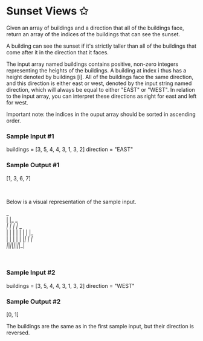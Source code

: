 # Sunset Views ✩

Given an array of buildings and a direction that all of the buildings face, return an array of the indices of the buildings that can see the sunset.

A building can see the sunset if it's strictly taller than all of the buildings that come after it in the direction that it faces.

The input array named buildings contains positive, non-zero integers representing the heights of the buildings. A building at index i thus has a height denoted by buildings [i]. All of the buildings face the same direction, and this direction is either east or west, denoted by the input string named direction, which will always be equal to either "EAST" or "WEST". In relation to the input array, you can interpret these directions as right for east and left for west.

Important note: the indices in the ouput array should be sorted in ascending order.


### Sample Input #1

buildings = [3, 5, 4, 4, 3, 1, 3, 2]
direction = "EAST"

### Sample Output #1

[1, 3, 6, 7]

<br>

Below is a visual representation of the sample input.
                    
   _                
  | |_ _            
 _| | | |_   _      
| | | | | | | |_    
| | | | | |_| | |   
|_|_|_|_|_|_|_|_|   

<br>

### Sample Input #2

buildings = [3, 5, 4, 4, 3, 1, 3, 2]
direction = "WEST"

### Sample Output #2

[0, 1]

The buildings are the same as in the first sample 
input, but their direction is reversed. 
